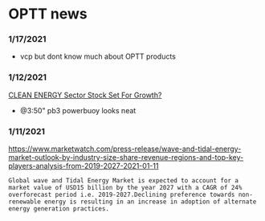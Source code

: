 # OPTT news


### 1/17/2021
- vcp but dont know much about OPTT products


### 1/12/2021
[CLEAN ENERGY Sector Stock Set For Growth?](https://www.youtube.com/watch?v=Bkfjf5BwOBQ)
- @3:50" pb3 powerbuoy looks neat


### 1/11/2021
https://www.marketwatch.com/press-release/wave-and-tidal-energy-market-outlook-by-industry-size-share-revenue-regions-and-top-key-players-analysis-from-2019-2027-2021-01-11
```
Global wave and Tidal Energy Market is expected to account for a market value of USD15 billion by the year 2027 with a CAGR of 24% overforecast period i.e. 2019-2027.Declining preference towards non-renewable energy is resulting in an increase in adoption of alternate energy generation practices.
```
